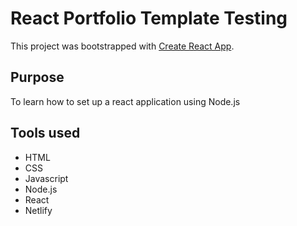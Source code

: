 # React Portfolio Template Testing

This project was bootstrapped with [Create React App](https://github.com/facebook/create-react-app).

## Purpose
To learn how to set up a react application using Node.js 

## Tools used
- HTML
- CSS
- Javascript
- Node.js
- React
- Netlify

